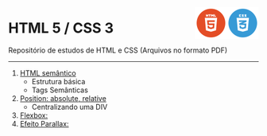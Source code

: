 <img src="imagens/logo-css.webp" width="64" align="right"><img src="imagens/logo-html.png" width="64" align="right">
<h1>HTML 5 / CSS 3</h1>


<p> Repositório de estudos de HTML e CSS (Arquivos no formato PDF)</p>
<hr>


<ol>

  <li>
    <a href="Estrutura-Semantica.pdf">HTML semântico</a>
    <ul>
      <li>Estrutura básica</li>
      <li>Tags Semânticas</li>
    </ul>
  </li>
  
  <li>
    <a href="position/caixa-dentro-de-caixa.pdf" target="_blank">Position: absolute, relative</a>
    <ul>
      <li>Centralizando uma DIV</li>
    </ul>
  </li>
  
   <li>
    <a href="/flexbox/index.html">Flexbox:</a>
  </li>
  
  <li>
    <a href="/efeito parallax/index.html">Efeito Parallax:</a>
  </li>
  

  
</ol>
